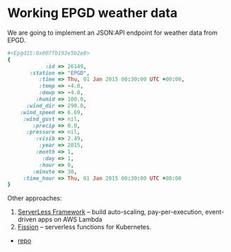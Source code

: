 # Working EPGD weather data

We are going to implement an JSON:API endpoint for weather data from EPGD.

```ruby
#<Epgd15:0x007fb193e5b2e8>
{
            :id => 26149,
       :station => "EPGD",
          :time => Thu, 01 Jan 2015 00:30:00 UTC +00:00,
          :temp => -4.0,
          :dewp => -4.0,
         :humid => 100.0,
      :wind_dir => 290.0,
    :wind_speed => 6.69,
     :wind_gust => nil,
        :precip => 0.0,
      :pressure => nil,
         :visib => 2.49,
          :year => 2015,
         :month => 1,
           :day => 1,
          :hour => 0,
        :minute => 30,
     :time_hour => Thu, 01 Jan 2015 00:30:00 UTC +00:00
}
```

Other approaches:

1. [ServerLess Framework](https://serverless.com) – build auto-scaling, pay-per-execution,
  event-driven apps on AWS Lambda
1. [Fission](http://fission.io) – serverless functions for Kubernetes.
  - [repo](https://github.com/platform9/fission)
